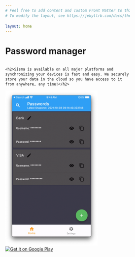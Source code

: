```yaml
---
# Feel free to add content and custom Front Matter to this file.
# To modify the layout, see https://jekyllrb.com/docs/themes/#overriding-theme-defaults

layout: home
---
```



<html>

<head>
<meta name="viewport" content="width=device-width, initial-scale=1">
<style>
* {
  box-sizing: border-box;
}

/* Create two equal columns that floats next to each other */
.column {
  float: left;
  width: 50%;
  padding: 10px;
  /*height: 300px;  Should be removed. Only for demonstration */
}

/* Clear floats after the columns */
.row:after {
  content: "";
  display: table;
  clear: both;
}
</style>
</head>

  <body>
    <h1>Password manager</h1>


<div class="row">
  <div class="column">
  	
    <h2>Sisma is available on all major platforms and synchronizing your devices is fast and easy. We securely store your data in the cloud so you have access to it from anywhere, any time!</h2>
  </div>
  <div class="column">
  	    <img src="images/sisma-ss.png " alt="Sisma" style="width:300px;height:500px;">
  </div>
</div>

<div>
  <a href='https://play.google.com/store/apps/details?id=com.talnirapps.sisma&pcampaignid=pcampaignidMKT-Other-global-all-co-prtnr-py-PartBadge-Mar2515-1'><img alt='Get it on Google Play' src='https://play.google.com/intl/en_us/badges/static/images/badges/en_badge_web_generic.png'/></a>
  
</div>


  </body>
</html>

